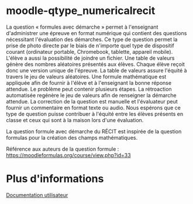 # moodle-qtype_numericalrecit
 
La question « formules avec démarche » permet à l'enseignant d'administrer une épreuve en format numérique qui contient des questions nécessitant l'évaluation des démarches. Ce type de question permet la prise de photo directe par le biais de n'importe quel type de dispositif courant (ordinateur portable, Chromebook, tablette, appareil mobile). L'élève a aussi la possibilité de joindre un fichier. Une table de valeurs génère des nombres aléatoires présentés aux élèves. Chaque élève reçoit donc une version unique de l'épreuve. La table de valeurs assure l'équité à travers le jeu de valeurs aléatoires. Une formule mathématique est appliquée afin de fournir à l'élève et à l'enseignant la bonne réponse attendue. Le problème peut contenir plusieurs étapes. La rétroaction automatisée regénère le jeu de valeurs afin de renseigner la démarche attendue. La correction de la question est manuelle et l'évaluateur peut fournir un commentaire en format texte ou audio. Nous espérons que ce type de question puisse contribuer à l'équité entre les élèves présents en classe et ceux qui sont à la maison lors d'une évaluation.

La question formule avec démarche du RÉCIT est inspirée de la question formulas pour la création des champs mathématiques.

Référence aux auteurs de la question formule : https://moodleformulas.org/course/view.php?id=33

# Plus d'informations
<a href='https://github.com/SN-RECIT-formation-a-distance/moodle-qtype_numericalrecit/question-formule-demarche-recit.html'>Documentation utilisateur</a>